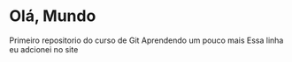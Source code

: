 # Olá, Mundo
 Primeiro repositorio do curso de Git
 Aprendendo um pouco mais 
Essa linha eu  adcionei no site
